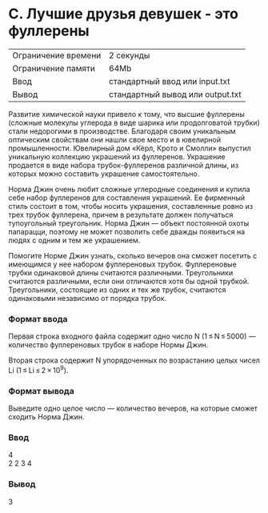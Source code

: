 # C. Лучшие друзья девушек - это фуллерены

|                     |                                  |
| ------------------- | -------------------------------- |
| Ограничение времени | 2 секунды                        |
| Ограничение памяти  | 64Mb                             |
| Ввод                | стандартный ввод или input.txt   |
| Вывод               | стандартный вывод или output.txt |

Развитие химической науки привело к тому, что высшие фуллерены (сложные молекулы углерода в виде шарика или продолговатой трубки) стали недорогими в производстве. Благодаря своим уникальным оптическим свойствам они нашли свое место и в ювелирной промышленности. Ювелирный дом «Кёрл, Крото и Смолли» выпустил уникальную коллекцию украшений из фуллеренов. Украшение продается в виде набора трубок-фуллеренов различной длины, из которых можно составить украшение самостоятельно.

Норма Джин очень любит сложные углеродные соединения и купила себе набор фуллеренов для составления украшений. Ее фирменный стиль состоит в том, чтобы носить украшения, составленные ровно из трех трубок фуллерена, причем в результате должен получаться тупоугольный треугольник. Норма Джин — объект постоянной охоты папарацци, поэтому не может позволить себе дважды появиться на людях с одним и тем же украшением.

Помогите Норме Джин узнать, сколько вечеров она сможет посетить с имеющимся у нее набором фуллереновых трубок. Фуллереновые трубки одинаковой длины считаются различными. Треугольники считаются различными, если они отличаются хотя бы одной трубкой. Треугольники, состоящие из одних и тех же трубок, считаются одинаковыми независимо от порядка трубок.

### Формат ввода
Первая строка входного файла содержит одно число N (1 ≤ N ≤ 5000) — количество фуллереновых трубок в наборе Нормы Джин.

Вторая строка содержит N упорядоченных по возрастанию целых чисел Li (1 ≤ Li ≤ 2 × $10^9$).

### Формат вывода
Выведите одно целое число — количество вечеров, на которые сможет сходить Норма Джин.

### Ввод	
4 <br>
2 2 3 4 <br>

### Вывод
3
